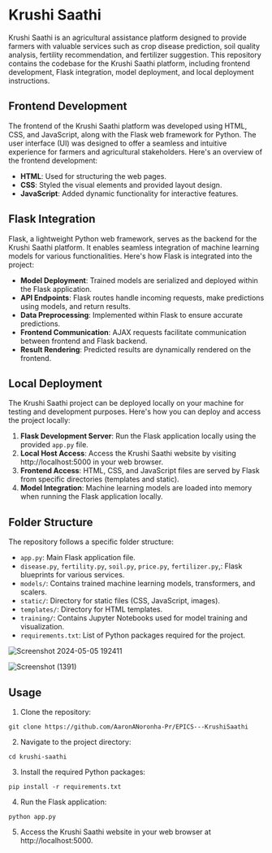 # Krushi Saathi

Krushi Saathi is an agricultural assistance platform designed to provide farmers with valuable services such as crop disease prediction, soil quality analysis, fertility recommendation, and fertilizer suggestion. This repository contains the codebase for the Krushi Saathi platform, including frontend development, Flask integration, model deployment, and local deployment instructions.

## Frontend Development

The frontend of the Krushi Saathi platform was developed using HTML, CSS, and JavaScript, along with the Flask web framework for Python. The user interface (UI) was designed to offer a seamless and intuitive experience for farmers and agricultural stakeholders. Here's an overview of the frontend development:

- **HTML**: Used for structuring the web pages.
- **CSS**: Styled the visual elements and provided layout design.
- **JavaScript**: Added dynamic functionality for interactive features.

## Flask Integration

Flask, a lightweight Python web framework, serves as the backend for the Krushi Saathi platform. It enables seamless integration of machine learning models for various functionalities. Here's how Flask is integrated into the project:

- **Model Deployment**: Trained models are serialized and deployed within the Flask application.
- **API Endpoints**: Flask routes handle incoming requests, make predictions using models, and return results.
- **Data Preprocessing**: Implemented within Flask to ensure accurate predictions.
- **Frontend Communication**: AJAX requests facilitate communication between frontend and Flask backend.
- **Result Rendering**: Predicted results are dynamically rendered on the frontend.

## Local Deployment

The Krushi Saathi project can be deployed locally on your machine for testing and development purposes. Here's how you can deploy and access the project locally:

1. **Flask Development Server**: Run the Flask application locally using the provided `app.py` file.
2. **Local Host Access**: Access the Krushi Saathi website by visiting http://localhost:5000 in your web browser.
3. **Frontend Access**: HTML, CSS, and JavaScript files are served by Flask from specific directories (templates and static).
4. **Model Integration**: Machine learning models are loaded into memory when running the Flask application locally.

## Folder Structure

The repository follows a specific folder structure:

- `app.py`: Main Flask application file.
- `disease.py`, `fertility.py`, `soil.py`, `price.py`, `fertilizer.py`,: Flask blueprints for various services.
- `models/`: Contains trained machine learning models, transformers, and scalers.
- `static/`: Directory for static files (CSS, JavaScript, images).
- `templates/`: Directory for HTML templates.
- `training/`: Contains Jupyter Notebooks used for model training and visualization.
- `requirements.txt`: List of Python packages required for the project.

![Screenshot 2024-05-05 192411](https://github.com/Simran-Namdev/KRUSHI-SAATHI/assets/122151410/67299a72-d9c8-4e9b-b29c-0afb9386bf36)

![Screenshot (1391)](https://github.com/Simran-Namdev/KRUSHI-SAATHI/assets/122151410/ab7d40c6-3380-4866-b429-3b2f3e50e6b3)


## Usage

1. Clone the repository:

```
git clone https://github.com/AaronANoronha-Pr/EPICS---KrushiSaathi
```

2. Navigate to the project directory:

```
cd krushi-saathi
```

3. Install the required Python packages:

```
pip install -r requirements.txt
```

4. Run the Flask application:

```
python app.py
```

5. Access the Krushi Saathi website in your web browser at http://localhost:5000.


